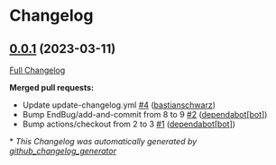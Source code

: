 # Changelog

## [0.0.1](https://github.com/codenamephp/workflows.common/tree/0.0.1) (2023-03-11)

[Full Changelog](https://github.com/codenamephp/workflows.common/compare/d93eeaab08ca03dc1dea324d964051b7872b7c9f...0.0.1)

**Merged pull requests:**

- Update update-changelog.yml [\#4](https://github.com/codenamephp/workflows.common/pull/4) ([bastianschwarz](https://github.com/bastianschwarz))
- Bump EndBug/add-and-commit from 8 to 9 [\#2](https://github.com/codenamephp/workflows.common/pull/2) ([dependabot[bot]](https://github.com/apps/dependabot))
- Bump actions/checkout from 2 to 3 [\#1](https://github.com/codenamephp/workflows.common/pull/1) ([dependabot[bot]](https://github.com/apps/dependabot))



\* *This Changelog was automatically generated by [github_changelog_generator](https://github.com/github-changelog-generator/github-changelog-generator)*
